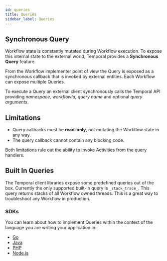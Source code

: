 ```yaml
---
id: queries
title: Queries
sidebar_label: Queries
---
```


## Synchronous Query

Workflow state is constantly mutated during Workflow execution. To expose this internal state to the external world, Temporal provides a **Synchronous Query** feature.

From the Workflow implementer point of view the Query is exposed as a synchronous callback that is invoked by external entities. Each Workflow can expose multiple Queries.

To execute a Query an external client synchronously calls the Temporal API providing _namespace, workflowId, query name_ and optional _query arguments_.

## Limitations

- Query callbacks must be **read-only**, not mutating the Workflow state in any way.
- The query callback cannot contain any blocking code.

Both limitations rule out the ability to invoke Activities from the query handlers.

## Built In Queries

The Temporal client libraries expose some predefined queries out of the box. Currently the only supported built-in query is `_stack_trace_`. This query returns stacks of all Workflow owned threads. This is a great way to troubleshoot any Workflow in production.

### SDKs

You can learn about how to implement Queries within the context of the language you are writing your application in:

- [Go](/docs/go/queries)
- [Java](/docs/java/queries)
- [PHP](/docs/php/queries)
- [Node.js](/docs/node/signals-queries/#queries)
